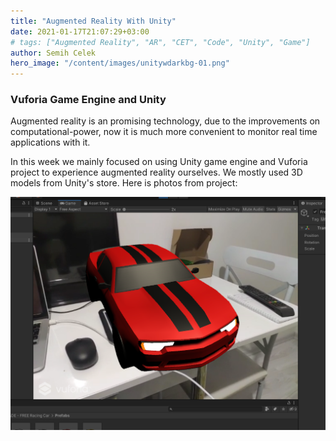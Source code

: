 ```yaml
---
title: "Augmented Reality With Unity"
date: 2021-01-17T21:07:29+03:00
# tags: ["Augmented Reality", "AR", "CET", "Code", "Unity", "Game"]
author: Semih Celek
hero_image: "/content/images/unitywdarkbg-01.png"
---
```


### Vuforia Game Engine and Unity

Augmented reality is an promising technology, due to the improvements on computational-power, now it is much more convenient to monitor real time applications with it.

In this week we mainly focused on using Unity game engine and Vuforia project to experience augmented reality ourselves. We mostly used 3D models from Unity's store. Here is photos from project:

![](/content/images/media/augmented-car.png)

<!-- ![](/content/images/media/cet-augmented.webm) -->
<!-- ### Here is an example video: -->

<!-- <iframe
    src="/content/images/media/cet-augmented.webm"
    allow="accelerometer; autoplay; encrypted-media; gyroscope; picture-in-picture"

/> -->

<!-- <video controls width="750">
    <source src="/content/images/media/cet-augmented.webm" type="video/webm">
</video> -->
